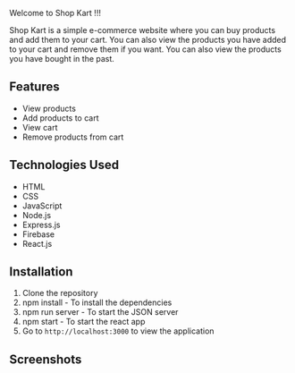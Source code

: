 Welcome to Shop Kart !!!

Shop Kart is a simple e-commerce website where you can buy products and add them to your cart. You can also view the products you have added to your cart and remove them if you want. You can also view the products you have bought in the past.

## Features

- View products
- Add products to cart
- View cart
- Remove products from cart

## Technologies Used

- HTML
- CSS
- JavaScript
- Node.js
- Express.js
- Firebase
- React.js

## Installation

1. Clone the repository
2. npm install - To install the dependencies
3. npm run server - To start the JSON server
4. npm start - To start the react app
5. Go to `http://localhost:3000` to view the application

## Screenshots

